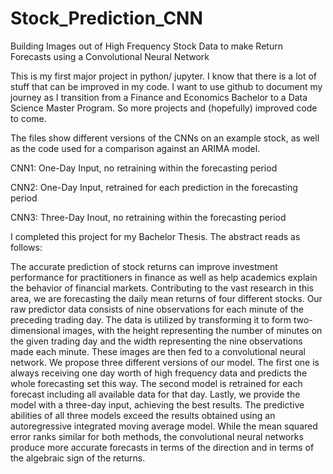 # Stock_Prediction_CNN
Building Images out of High Frequency Stock Data to make Return Forecasts using a Convolutional Neural Network

This is my first major project in python/ jupyter. I know that there is a lot of stuff that can be improved in my code. I want to use github to document my journey as I transition from a Finance and Economics Bachelor to a Data Science Master Program. So more projects and (hopefully) improved code to come.

The files show different versions of the CNNs on an example stock, as well as the code used for a comparison against an ARIMA model.

CNN1: One-Day Input, no retraining within the forecasting period

CNN2: One-Day Input, retrained for each prediction in the forecasting period

CNN3: Three-Day Inout, no retraining within the forecasting period

I completed this project for my Bachelor Thesis. The abstract reads as follows:

The accurate prediction of stock returns can improve investment performance for practitioners in finance as well as help academics explain the behavior of financial markets. Contributing to the vast research in this area, we are forecasting the daily mean returns of four different stocks. Our raw predictor data consists of nine observations for each minute of the preceding trading day. The data is utilized by transforming it to form two-dimensional images, with the height representing the number of minutes on the given trading day and the width representing the nine observations made each minute. These images are then fed to a convolutional neural network. We propose three different versions of our model. The first one is always receiving one day worth of high frequency data and predicts the whole forecasting set this way. The second model is retrained for each forecast including all available data for that day. Lastly, we provide the model with a three-day input, achieving the best results. The predictive abilities of all three models exceed the results obtained using an autoregressive integrated moving average model. While the mean squared error ranks similar for both methods, the convolutional neural networks produce more accurate forecasts in terms of the direction and in terms of the algebraic sign of the returns.
